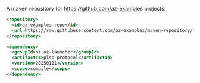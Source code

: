 A maven repository for https://github.com/az-examples projects.

```xml
<repository>
  <id>az-examples-repo</id>
  <url>https://raw.githubusercontent.com/az-examples/maven-repository/master/</url>
</repository>
```

```xml
<dependency>
  <groupId>nz.az-launcher</groupId>
  <artifactId>plsp-protocol</artifactId>
  <version>20250111</version>
  <scope>compile</scope>
</dependency>
```
